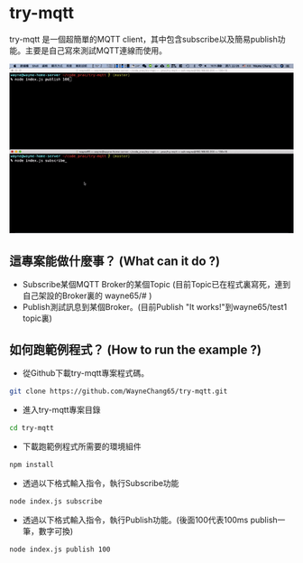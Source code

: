 # try-mqtt

try-mqtt 是一個超簡單的MQTT client，其中包含subscribe以及簡易publish功能。主要是自己寫來測試MQTT連線而使用。  

![image](https://raw.githubusercontent.com/WayneChang65/try-mqtt/master/images/mqtt_main.gif)  

## 這專案能做什麼事？ (What can it do ?)

* Subscribe某個MQTT Broker的某個Topic (目前Topic已在程式裏寫死，連到自己架設的Broker裏的 wayne65/# )
* Publish測試訊息到某個Broker。(目前Publish "It works!"到wayne65/test1 topic裏)

## 如何跑範例程式？ (How to run the example ?)

* 從Github下載try-mqtt專案程式碼。  

```bash
git clone https://github.com/WayneChang65/try-mqtt.git
```

* 進入try-mqtt專案目錄  

```bash
cd try-mqtt
```

* 下載跑範例程式所需要的環境組件  

```bash
npm install
```

* 透過以下格式輸入指令，執行Subscribe功能

```bash
node index.js subscribe
```

* 透過以下格式輸入指令，執行Publish功能。(後面100代表100ms publish一筆，數字可換)

```bash
node index.js publish 100
```
